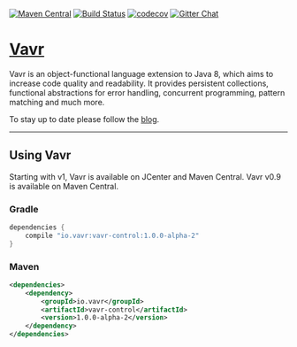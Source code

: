 [![Maven Central](https://maven-badges.herokuapp.com/maven-central/io.vavr/vavr/badge.png)](https://maven-badges.herokuapp.com/maven-central/io.vavr/vavr)
[![Build Status](https://travis-ci.org/vavr-io/vavr.png)](https://travis-ci.org/vavr-io/vavr)
[![codecov](https://codecov.io/gh/vavr-io/vavr/branch/master/graph/badge.svg)](https://codecov.io/gh/vavr-io/vavr)
[![Gitter Chat](https://badges.gitter.im/Join%20Chat.png)](https://gitter.im/vavr-io/vavr)

# [Vavr](http://vavr.io/)

Vavr is an object-functional language extension to Java 8, which aims to increase code quality and readability.
It provides persistent collections, functional abstractions for error handling, concurrent programming, pattern matching and much more.

To stay up to date please follow the [blog](http://blog.vavr.io).

---

## Using Vavr

Starting with v1, Vavr is available on JCenter and Maven Central. 
Vavr v0.9 is available on Maven Central.

### Gradle

```groovy
dependencies {
    compile "io.vavr:vavr-control:1.0.0-alpha-2"
}
```

### Maven

```xml
<dependencies>
    <dependency>
        <groupId>io.vavr</groupId>
        <artifactId>vavr-control</artifactId>
        <version>1.0.0-alpha-2</version>
    </dependency>
</dependencies>
```
